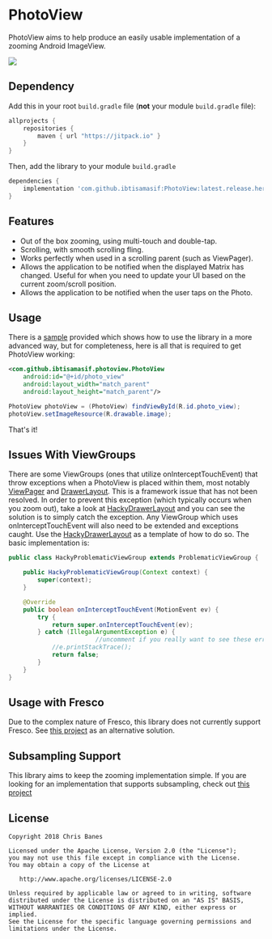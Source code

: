 # PhotoView
PhotoView aims to help produce an easily usable implementation of a zooming Android ImageView.

[![](https://jitpack.io/v/ibtisamasif/PhotoView.svg)](https://jitpack.io/#ibtisamasif/PhotoView)

## Dependency

Add this in your root `build.gradle` file (**not** your module `build.gradle` file):

```gradle
allprojects {
	repositories {
        maven { url "https://jitpack.io" }
    }
}
```

Then, add the library to your module `build.gradle`
```gradle
dependencies {
    implementation 'com.github.ibtisamasif:PhotoView:latest.release.here'
}
```

## Features
- Out of the box zooming, using multi-touch and double-tap.
- Scrolling, with smooth scrolling fling.
- Works perfectly when used in a scrolling parent (such as ViewPager).
- Allows the application to be notified when the displayed Matrix has changed. Useful for when you need to update your UI based on the current zoom/scroll position.
- Allows the application to be notified when the user taps on the Photo.

## Usage
There is a [sample](https://github.com/ibtisamasif/PhotoView/tree/master/sample) provided which shows how to use the library in a more advanced way, but for completeness, here is all that is required to get PhotoView working:
```xml
<com.github.ibtisamasif.photoview.PhotoView
    android:id="@+id/photo_view"
    android:layout_width="match_parent"
    android:layout_height="match_parent"/>
```
```java
PhotoView photoView = (PhotoView) findViewById(R.id.photo_view);
photoView.setImageResource(R.drawable.image);
```
That's it!

## Issues With ViewGroups
There are some ViewGroups (ones that utilize onInterceptTouchEvent) that throw exceptions when a PhotoView is placed within them, most notably [ViewPager](http://developer.android.com/reference/android/support/v4/view/ViewPager.html) and [DrawerLayout](https://developer.android.com/reference/android/support/v4/widget/DrawerLayout.html). This is a framework issue that has not been resolved. In order to prevent this exception (which typically occurs when you zoom out), take a look at [HackyDrawerLayout](https://github.com/ibtisamasif/PhotoView/blob/master/sample/src/main/java/com/github/ibtisamasif/photoview/sample/HackyDrawerLayout.java) and you can see the solution is to simply catch the exception. Any ViewGroup which uses onInterceptTouchEvent will also need to be extended and exceptions caught. Use the [HackyDrawerLayout](https://github.com/ibtisamasif/PhotoView/blob/master/sample/src/main/java/com/github/ibtisamasif/photoview/sample/HackyDrawerLayout.java) as a template of how to do so. The basic implementation is:
```java
public class HackyProblematicViewGroup extends ProblematicViewGroup {

    public HackyProblematicViewGroup(Context context) {
        super(context);
    }

    @Override
    public boolean onInterceptTouchEvent(MotionEvent ev) {
        try {
            return super.onInterceptTouchEvent(ev);
        } catch (IllegalArgumentException e) {
						//uncomment if you really want to see these errors
            //e.printStackTrace();
            return false;
        }
    }
}
```

## Usage with Fresco
Due to the complex nature of Fresco, this library does not currently support Fresco. See [this project](https://github.com/ongakuer/PhotoDraweeView) as an alternative solution.

## Subsampling Support
This library aims to keep the zooming implementation simple. If you are looking for an implementation that supports subsampling, check out [this project](https://github.com/davemorrissey/subsampling-scale-image-view)

License
--------

    Copyright 2018 Chris Banes

    Licensed under the Apache License, Version 2.0 (the "License");
    you may not use this file except in compliance with the License.
    You may obtain a copy of the License at

       http://www.apache.org/licenses/LICENSE-2.0

    Unless required by applicable law or agreed to in writing, software
    distributed under the License is distributed on an "AS IS" BASIS,
    WITHOUT WARRANTIES OR CONDITIONS OF ANY KIND, either express or implied.
    See the License for the specific language governing permissions and
    limitations under the License.
